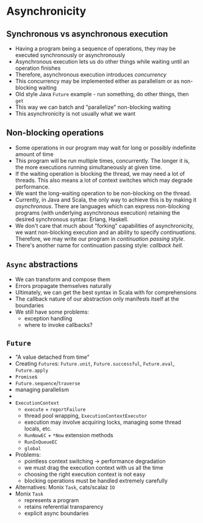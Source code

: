 # Asynchronicity

## Synchronous vs asynchronous execution

* Having a program being a sequence of operations, they may be executed synchronously or asynchronously
* Asynchronous execution lets us do other things while waiting until an operation finishes
* Therefore, asynchronous execution introduces *concurrency*
* This concurrency may be implemented either as parallelism or as non-blocking waiting
* Old style Java `Future` example - run something, do other things, then `get`
* This way we can batch and "parallelize" non-blocking waiting
* This asynchronicity is not usually what we want

## Non-blocking operations

* Some operations in our program may wait for long or possibly indefinite amount of time
* This program will be run multiple times, concurrently. The longer it is, the more executions running simultaneously
  at given time.
* If the waiting operation is blocking the thread, we may need a lot of threads. This also means a lot of context switches
  which may degrade performance.
* We want the long-waiting operation to be non-blocking on the thread.
* Currently, in Java and Scala, the only way to achieve this is by making it *asynchronous*. There are languages
  which can express non-blocking programs (with underlying asynchronous execution) retaining the desired synchronous
  syntax: Erlang, Haskell.
* We don't care that much about "forking" capabilities of asynchronicity, we want non-blocking execution and an ability
  to specify *continuations*. Therefore, we may write our program in *continuation passing style*.
* There's another name for continuation passing style: *callback hell*.

## `Async` abstractions

* We can transform and compose them
* Errors propagate themselves naturally
* Ultimately, we can get the best syntax in Scala with for comprehensions
* The callback nature of our abstraction only manifests itself at the boundaries
* We still have some problems:
  * exception handling
  * where to invoke callbacks?

## `Future`

* "A value detached from time"
* Creating `Future`s: `Future.unit`, `Future.successful`, `Future.eval`, `Future.apply`
* `Promise`s
* `Future.sequence`/`traverse`
* managing parallelism
* 
* `ExecutionContext`
  * `execute` + `reportFailure`
  * thread pool wrapping, `ExecutionContextExecutor`
  * execution may involve acquiring locks, managing some thread locals, etc.
  * `RunNowEC` + `*Now` extension methods
  * `RunInQueueEC`
  * `global`
* Problems:
  * pointless context switching -> performance degradation
  * we must drag the execution context with us all the time
  * choosing the right execution context is not easy
  * blocking operations must be handled extremely carefully
* Alternatives: Monix `Task`, cats/scalaz `IO`
* Monix `Task`
  * represents a program
  * retains referential transparency
  * explicit async boundaries

